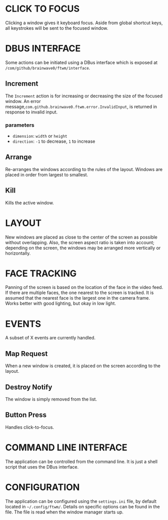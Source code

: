 # CLICK TO FOCUS

Clicking a window gives it keyboard focus. Aside from global shortcut keys, all keystrokes will be sent to the focused window.

# DBUS INTERFACE

Some actions can be initiated using a DBus interface which is exposed at `/com/github/brainwave0/ftwm/interface`.

## Increment

The `Increment` action is for increasing or decreasing the size of the focused window. An error message,`com.github.brainwave0.ftwm.error.InvalidInput`, is returned in response to invalid input.

### parameters

- `dimension`: `width` or `height`
- `direction`: `-1` to decrease, `1` to increase

## Arrange

Re-arranges the windows according to the rules of the layout. Windows are placed in order from largest to smallest.

## Kill

Kills the active window.

# LAYOUT

New windows are placed as close to the center of the screen as possible without overlapping. Also, the screen aspect ratio is taken into account; depending on the screen, the windows may be arranged more vertically or horizontally.

# FACE TRACKING

Panning of the screen is based on the location of the face in the video feed. If there are multiple faces, the one nearest to the screen is tracked. It is assumed that the nearest face is the largest one in the camera frame. Works better with good lighting, but okay in low light.

# EVENTS

A subset of X events are currently handled.

## Map Request

When a new window is created, it is placed on the screen according to the layout.

## Destroy Notify

The window is simply removed from the list.

## Button Press

Handles click-to-focus.

# COMMAND LINE INTERFACE

The application can be controlled from the command line. It is just a shell script that uses the DBus interface.

# CONFIGURATION

The application can be configured using the `settings.ini` file, by default located in `~/.config/ftwm/`. Details on specific options can be found in the file. The file is read when the window manager starts up.